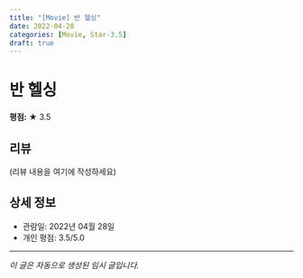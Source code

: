 ```yaml
---
title: "[Movie] 반 헬싱"
date: 2022-04-28
categories: [Movie, Star-3.5]
draft: true
---
```


# 반 헬싱

**평점:** ★ 3.5

## 리뷰

(리뷰 내용을 여기에 작성하세요)

## 상세 정보

- 관람일: 2022년 04월 28일
- 개인 평점: 3.5/5.0

---

*이 글은 자동으로 생성된 임시 글입니다.*
